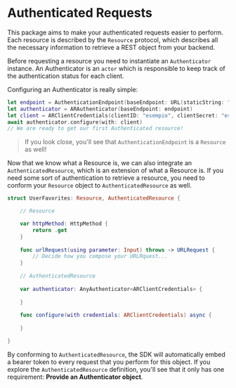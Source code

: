 # Authenticated Requests

This package aims to make your authenticated requests easier to perform.
Each resource is described by the `Resource` protocol, which describes all the necessary information to retrieve a REST object from your backend.

Before requesting a resource you need to instantiate an `Authenticator` instance.
An Authenticator is an `actor` which is responsible to keep track of the authentication status for each client.

Configuring an Authenticator is really simple:

```swift
let endpoint = AuthenticationEndpoint(baseEndpoint: URL(staticString: "https://api.example.com"), path: "auth/v2/token")
let authenticator = ARAuthenticator(baseEndpoint: endpoint)
let client = ARClientCredentials(clientID: "esempio", clientSecret: "esempio", scope: Set([]))
await authenticator.configure(with: client)
// We are ready to get our first Authenticated resource!
```

>If you look close, you'll see that `AuthenticationEndpoint` is a `Resource` as well!

Now that we know what a Resource is, we can also integrate an `AuthenticatedResource`, which is an extension of what a Resource is.
If you need some sort of authentication to retrieve a resource, you need to conform your `Resource` object to `AuthenticatedResource` as well.

```swift
struct UserFavorites: Resource, AuthenticatedResource { 

    // Resource

    var httpMethod: HttpMethod { 
        return .get
    }
    
    func urlRequest(using parameter: Input) throws -> URLRequest {
        // Decide how you compose your URLRquest...
    }
    
    // AuthenticatedResource
    
    var authenticator: AnyAuthenticator<ARClientCredentials> { 
    
    }
    
    func configure(with credentials: ARClientCredentials) async {
    
    }

}
```

By conforming to `AuthenticatedResource`, the SDK will automatically embed a bearer token to every request that you perform for this object.
If you explore the `AuthenticatedResource` definition, you'll see that it only has one requirement: **Provide an Authenticator object**.


